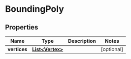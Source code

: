 # BoundingPoly

## Properties
Name | Type | Description | Notes
------------ | ------------- | ------------- | -------------
**vertices** | [**List&lt;Vertex&gt;**](Vertex.md) |  |  [optional]
